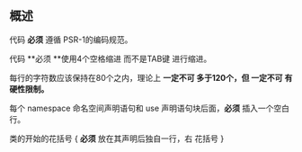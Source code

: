 ## 概述

代码 **必须** 遵循 PSR-1的编码规范。

代码 **必须 **使用4个空格缩进 而不是TAB键 进行缩进。

每行的字符数应该保持在80个之内，理论上 **一定不可 多于120个，但 一定不可 有硬性限制。**

每个 namespace 命名空间声明语句和 use 声明语句块后面，**必须** 插入一个空白行。

类的开始的花括号 { **必须** 放在其声明后独自一行，右 花括号 } 

